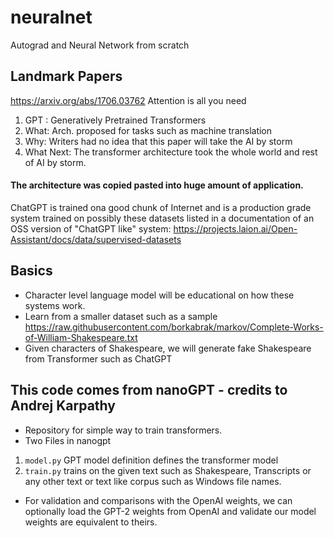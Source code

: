 # neuralnet
Autograd and Neural Network from scratch


## Landmark Papers
https://arxiv.org/abs/1706.03762 Attention is all you need
1. GPT : Generatively Pretrained Transformers
2. What: Arch. proposed for tasks such as machine translation
3. Why: Writers had no idea that this paper will take the AI by storm
4. What Next: The transformer architecture took the whole world and rest of AI by storm.


#### The architecture was copied pasted into huge amount of application. 

ChatGPT is trained ona good chunk of Internet and is a production grade system trained on possibly these datasets listed in a documentation of an OSS version of "ChatGPT like" system: https://projects.laion.ai/Open-Assistant/docs/data/supervised-datasets

## Basics
* Character level language model will be educational on how these systems work.
* Learn from a smaller dataset such as a sample https://raw.githubusercontent.com/borkabrak/markov/Complete-Works-of-William-Shakespeare.txt
* Given characters of Shakespeare, we will generate fake Shakespeare from Transformer such as ChatGPT

## This code comes from nanoGPT - credits to Andrej Karpathy
* Repository for simple way to train transformers.
* Two Files in nanogpt
1. `model.py` GPT model definition defines the transformer model
2. `train.py` trains on the given text such as Shakespeare, Transcripts or any other text or text like corpus such as Windows file names.

* For validation and comparisons with the OpenAI weights, we can optionally load the GPT-2 weights from OpenAI and validate our model weights are equivalent to theirs.



